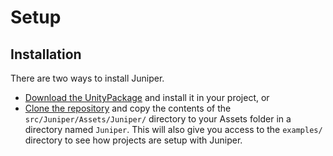 # Setup

## Installation

There are two ways to install Juniper.

- [Download the UnityPackage](Juniper.unitypackage) and install it in your project, or
- [Clone the repository](https://github.com/capnmidnight/Juniper) and copy the contents of the `src/Juniper/Assets/Juniper/` directory to your Assets folder in a directory named `Juniper`. This will also give you access to the `examples/` directory to see how projects are setup with Juniper.
